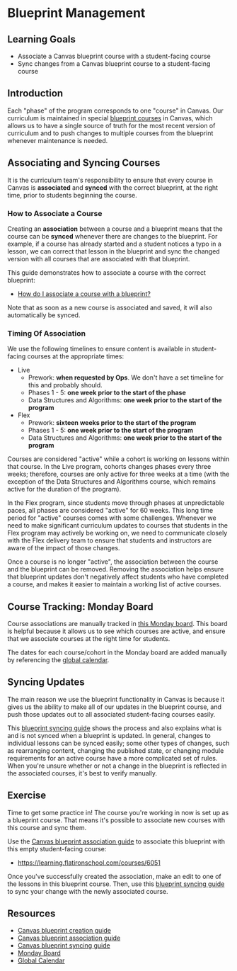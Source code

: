 # Blueprint Management

## Learning Goals

- Associate a Canvas blueprint course with a student-facing course
- Sync changes from a Canvas blueprint course to a student-facing course

## Introduction

Each "phase" of the program corresponds to one "course" in Canvas. Our
curriculum is maintained in special [blueprint courses][] in Canvas, which
allows us to have a single source of truth for the most recent version of
curriculum and to push changes to multiple courses from the blueprint whenever
maintenance is needed.

## Associating and Syncing Courses

It is the curriculum team's responsibility to ensure that every course in Canvas
is **associated** and **synced** with the correct blueprint, at the right time,
prior to students beginning the course.

### How to Associate a Course

<!-- TODO: record video -->

Creating an **association** between a course and a blueprint means that the
course can be **synced** whenever there are changes to the blueprint. For
example, if a course has already started and a student notices a typo in a
lesson, we can correct that lesson in the blueprint and sync the changed version
with all courses that are associated with that blueprint.

This guide demonstrates how to associate a course with the correct blueprint:

- [How do I associate a course with a blueprint?][associating courses guide]

Note that as soon as a new course is associated and saved, it will also
automatically be synced.

### Timing Of Association

We use the following timelines to ensure content is available in student-facing
courses at the appropriate times:

- Live
  - Prework: **when requested by Ops**. We don't have a set timeline for this
    and probably should.
  - Phases 1 - 5: **one week prior to the start of the phase**
  - Data Structures and Algorithms: **one week prior to the start of the
    program**
- Flex
  - Prework: **sixteen weeks prior to the start of the program**
  - Phases 1 - 5: **one week prior to the start of the program**
  - Data Structures and Algorithms: **one week prior to the start of the
    program**

Courses are considered "active" while a cohort is working on lessons within that
course. In the Live program, cohorts changes phases every three weeks;
therefore, courses are only active for three weeks at a time (with the exception
of the Data Structures and Algorithms course, which remains active for the
duration of the program).

In the Flex program, since students move through phases at unpredictable paces,
all phases are considered "active" for 60 weeks. This long time period for
"active" courses comes with some challenges. Whenever we need to make
significant curriculum updates to courses that students in the Flex program may
actively be working on, we need to communicate closely with the Flex delivery
team to ensure that students and instructors are aware of the impact of those
changes.

Once a course is no longer "active", the association between the course and the
blueprint can be removed. Removing the association helps ensure that blueprint
updates don't negatively affect students who have completed a course, and makes
it easier to maintain a working list of active courses.

## Course Tracking: Monday Board

<!-- TODO: record video -->

Course associations are manually tracked in [this Monday
board][canvas monday board]. This board is helpful because it allows us to see
which courses are active, and ensure that we associate courses at the right time
for students.

The dates for each course/cohort in the Monday board are added manually by
referencing the [global calendar][].

## Syncing Updates

The main reason we use the blueprint functionality in Canvas is because it gives
us the ability to make all of our updates in the blueprint course, and push
those updates out to all associated student-facing courses easily.

This [blueprint syncing guide][blueprint syncing guide] shows the process and
also explains what is and is not synced when a blueprint is updated. In general,
changes to individual lessons can be synced easily; some other types of changes,
such as rearranging content, changing the published state, or changing module
requirements for an active course have a more complicated set of rules. When
you're unsure whether or not a change in the blueprint is reflected in the
associated courses, it's best to verify manually.

## Exercise

Time to get some practice in! The course you're working in now is set up as a
blueprint course. That means it's possible to associate new courses with this
course and sync them.

Use the [Canvas blueprint association guide][associating courses guide] to
associate this blueprint with this empty student-facing course:

- https://learning.flatironschool.com/courses/6051

Once you've successfully created the association, make an edit to one of the
lessons in this blueprint course. Then, use this [blueprint syncing
guide][blueprint syncing guide] to sync your change with the newly associated
course.

## Resources

- [Canvas blueprint creation guide][blueprint courses]
- [Canvas blueprint association guide][associating courses guide]
- [Canvas blueprint syncing guide][blueprint syncing guide]
- [Monday Board][canvas monday board]
- [Global Calendar][global calendar]

[blueprint courses]:
  https://community.canvaslms.com/t5/Admin-Guide/How-do-I-enable-a-course-as-a-blueprint-course-as-an-admin/ta-p/138
[associating courses guide]:
  https://community.canvaslms.com/t5/Admin-Guide/How-do-I-associate-a-course-with-a-blueprint-course-as-an-admin/ta-p/183
[blueprint syncing guide]:
  https://community.canvaslms.com/t5/Admin-Guide/How-do-I-sync-course-content-in-a-blueprint-course-as-an-admin/ta-p/171
[canvas monday board]: https://flatiron.monday.com/boards/1329697069
[global calendar]:
  https://docs.google.com/spreadsheets/d/1ZF0aGxftAIc9RvnR5Sz2o6iW4NfgSoKACpkfINZJZfk/edit#gid=0
[live sub accounts]:
  https://learning.flatironschool.com/accounts/657/sub_accounts
[flex sub accounts]:
  https://learning.flatironschool.com/accounts/667/sub_accounts
